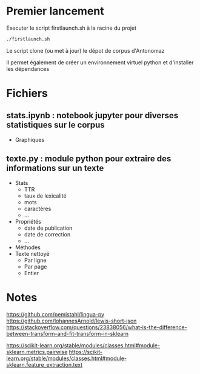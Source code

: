 # Premier lancement

Executer le script firstlaunch.sh à la racine du projet

```bash
./firstlaunch.sh
```

Le script clone (ou met à jour) le dépot de corpus d'Antonomaz

Il permet également de créer un environnement virtuel python et d'installer les dépendances


# Fichiers

## stats.ipynb : notebook jupyter pour diverses statistiques sur le corpus

- Graphiques

## texte.py : module python pour extraire des informations sur un texte

- Stats
  - TTR
  - taux de lexicalité
  - mots
  - caractères
  - ...
- Propriétés
  - date de publication
  - date de correction
  - ...
- Méthodes
- Texte nettoyé
  - Par ligne
  - Par page
  - Entier


# Notes
https://github.com/pemistahl/lingua-py
https://github.com/IohannesArnold/lewis-short-json
https://stackoverflow.com/questions/23838056/what-is-the-difference-between-transform-and-fit-transform-in-sklearn


https://scikit-learn.org/stable/modules/classes.html#module-sklearn.metrics.pairwise
https://scikit-learn.org/stable/modules/classes.html#module-sklearn.feature_extraction.text
